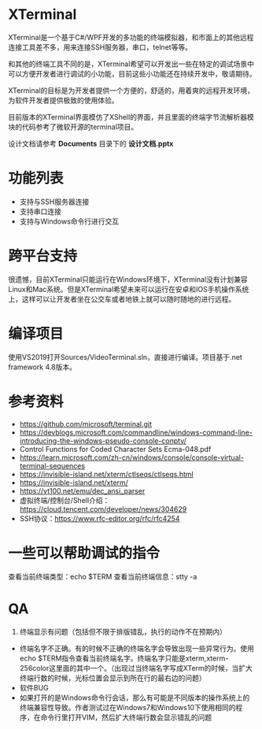 
# XTerminal

XTerminal是一个基于C#/WPF开发的多功能的终端模拟器，和市面上的其他远程连接工具差不多，用来连接SSH服务器，串口，telnet等等。

和其他的终端工具不同的是，XTerminal希望可以开发出一些在特定的调试场景中可以方便开发者进行调试的小功能，目前这些小功能还在持续开发中，敬请期待。

XTerminal的目标是为开发者提供一个方便的，舒适的，用着爽的远程开发环境，为软件开发者提供极致的使用体验。  

目前版本的XTerminal界面模仿了XShell的界面，并且里面的终端字节流解析器模块的代码参考了微软开源的terminal项目。  

设计文档请参考 __Documents__ 目录下的 __设计文档.pptx__

# 功能列表
* 支持与SSH服务器连接
* 支持串口连接
* 支持与Windows命令行进行交互

# 跨平台支持
很遗憾，目前XTerminal只能运行在Windows环境下，XTerminal没有计划兼容Linux和Mac系统。但是XTerminal希望未来可以运行在安卓和IOS手机操作系统上，这样可以让开发者坐在公交车或者地铁上就可以随时随地的进行远程。


# 编译项目
使用VS2019打开Sources/VideoTerminal.sln，直接进行编译。项目基于.net framework 4.8版本。

# 参考资料
* https://github.com/microsoft/terminal.git  
* https://devblogs.microsoft.com/commandline/windows-command-line-introducing-the-windows-pseudo-console-conpty/  
* Control Functions for Coded Character Sets Ecma-048.pdf  
* https://learn.microsoft.com/zh-cn/windows/console/console-virtual-terminal-sequences  
* https://invisible-island.net/xterm/ctlseqs/ctlseqs.html  
* https://invisible-island.net/xterm/  
* https://vt100.net/emu/dec_ansi_parser  
* 虚拟终端/控制台/Shell介绍：https://cloud.tencent.com/developer/news/304629  
* SSH协议：https://www.rfc-editor.org/rfc/rfc4254




# 一些可以帮助调试的指令
查看当前终端类型：echo $TERM
查看当前终端信息：stty -a


# QA

1. 终端显示有问题（包括但不限于排版错乱，执行的动作不在预期内）

* 终端名字不正确。有的时候不正确的终端名字会导致出现一些异常行为。使用echo $TERM指令查看当前终端名字。终端名字只能是xterm,xterm-256color这里面的其中一个。（出现过当终端名字写成XTerm的时候，当扩大终端行数的时候，光标位置会显示到所在行的最右边的问题）
* 软件BUG
* 如果打开的是Windows命令行会话，那么有可能是不同版本的操作系统上的终端兼容性导致。作者测试过在Windows7和Windows10下使用相同的程序，在命令行里打开VIM，然后扩大终端行数会显示错乱的问题

















